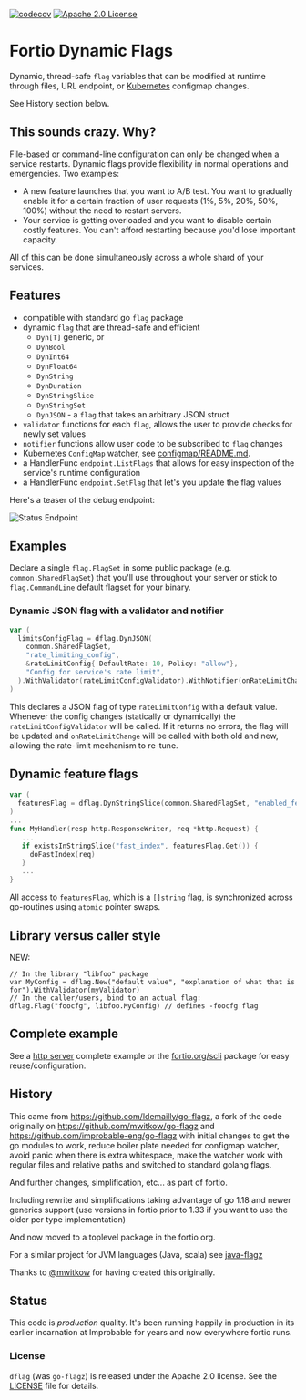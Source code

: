 [![codecov](https://codecov.io/github/fortio/dflag/branch/main/graph/badge.svg?token=LONYZDFQ7C)](https://codecov.io/github/fortio/dflag)
[![Apache 2.0 License](https://img.shields.io/badge/License-Apache%202.0-blue.svg)](LICENSE)

# Fortio Dynamic Flags

Dynamic, thread-safe `flag` variables that can be modified at runtime through files, URL endpoint,
or [Kubernetes](http://kubernetes.io) configmap changes.

See History section below.

## This sounds crazy. Why?

File-based or command-line configuration can only be changed when a service restarts. Dynamic flags provide
flexibility in normal operations and emergencies. Two examples:

 * A new feature launches that you want to A/B test. You want to gradually enable it for a certain fraction of user
 requests (1%, 5%, 20%, 50%, 100%) without the need to restart servers.
 * Your service is getting overloaded and you want to disable certain costly features. You can't afford
 restarting because you'd lose important capacity.

All of this can be done simultaneously across a whole shard of your services.

## Features

 * compatible with standard go `flag` package
 * dynamic `flag` that are thread-safe and efficient
   - `Dyn[T]` generic, or
   - `DynBool`
   - `DynInt64`
   - `DynFloat64`
   - `DynString`
   - `DynDuration`
   - `DynStringSlice`
   - `DynStringSet`
   - `DynJSON` - a `flag` that takes an arbitrary JSON struct
 * `validator` functions for each `flag`, allows the user to provide checks for newly set values
 * `notifier` functions allow user code to be subscribed to `flag` changes
 * Kubernetes `ConfigMap` watcher, see [configmap/README.md](configmap/README.md).
 * a HandlerFunc `endpoint.ListFlags` that allows for easy inspection of the service's runtime configuration
 * a HandlerFunc `endpoint.SetFlag` that let's you update the flag values

Here's a teaser of the debug endpoint:

![Status Endpoint](https://user-images.githubusercontent.com/3664595/88000279-1d225480-cab2-11ea-82ca-68658ad16148.png)

## Examples

Declare a single `flag.FlagSet` in some public package (e.g. `common.SharedFlagSet`) that you'll use throughout your server or stick to `flag.CommandLine` default flagset for your binary.

### Dynamic JSON flag with a validator and notifier

```go
var (
  limitsConfigFlag = dflag.DynJSON(
    common.SharedFlagSet,
    "rate_limiting_config",
    &rateLimitConfig{ DefaultRate: 10, Policy: "allow"},
    "Config for service's rate limit",
  ).WithValidator(rateLimitConfigValidator).WithNotifier(onRateLimitChange)
)
```

This declares a JSON flag of type `rateLimitConfig` with a default value. Whenever the config changes (statically or dynamically) the `rateLimitConfigValidator` will be called. If it returns no errors, the flag will be updated and `onRateLimitChange` will be called with both old and new, allowing the rate-limit mechanism to re-tune.

## Dynamic feature flags

```go
var (
  featuresFlag = dflag.DynStringSlice(common.SharedFlagSet, "enabled_features", []string{"fast_index"}, "list of enabled feature markers")
)
...
func MyHandler(resp http.ResponseWriter, req *http.Request) {
   ...
   if existsInStringSlice("fast_index", featuresFlag.Get()) {
     doFastIndex(req)
   }
   ...
}
```

All access to `featuresFlag`, which is a `[]string` flag, is synchronized across go-routines using `atomic` pointer swaps.

## Library versus caller style
NEW:

```golang
// In the library "libfoo" package
var MyConfig = dflag.New("default value", "explanation of what that is for").WithValidator(myValidator)
// In the caller/users, bind to an actual flag:
dflag.Flag("foocfg", libfoo.MyConfig) // defines -foocfg flag
```

## Complete example

See a [http server](examples/server_kube) complete example or the [fortio.org/scli](https://github.com/fortio/scli#scli) package for easy reuse/configuration.

## History

This came from https://github.com/ldemailly/go-flagz, a fork of the code originally on https://github.com/mwitkow/go-flagz and https://github.com/improbable-eng/go-flagz with initial changes to get the go modules to work, reduce boiler plate needed for configmap watcher, avoid panic when there is extra whitespace, make the watcher work with regular files and relative paths and switched to standard golang flags.

And further changes, simplification, etc... as part of fortio.

Including rewrite and simplifications taking advantage of go 1.18 and newer generics support (use versions in fortio prior to 1.33 if you want to use the older per type implementation)

And now moved to a toplevel package in the fortio org.

For a similar project for JVM languages (Java, scala) see [java-flagz](https://github.com/mwitkow/java-flagz)

Thanks to [@mwitkow](https://github.com/mwitkow) for having created this originally.

## Status

This code is *production* quality. It's been running happily in production in its earlier incarnation at Improbable for years and now everywhere fortio runs.

### License

`dflag` (was `go-flagz`) is released under the Apache 2.0 license. See the [LICENSE](LICENSE) file for details.
